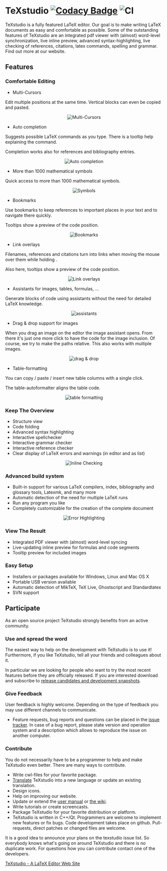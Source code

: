 
[Codacy Badge]: https://app.codacy.com/project/badge/Grade/892de515e8c54a7a99bd836743c4510c
[Codacy TeXstudio]: https://www.codacy.com/gh/texstudio-org/texstudio/dashboard?utm_source=github.com&amp;utm_medium=referral&amp;utm_content=texstudio-org/texstudio&amp;utm_campaign=Badge_Grade

[CI]: https://github.com/texstudio-org/texstudio/workflows/CI/badge.svg

# TeXstudio [![Codacy Badge]][Codacy TeXstudio] ![CI]

TeXstudio is a fully featured LaTeX editor. Our goal is to make writing LaTeX documents as easy and comfortable as possible. Some of the outstanding features of TeXstudio are an integrated pdf viewer with (almost) word-level synchronization, live inline preview, advanced syntax-highlighting, live checking of references, citations, latex commands, spelling and grammar. Find out more at our website.

## Features


### Comfortable Editing


* Multi-Cursors


Edit multiple positions at the same time. Vertical blocks can even be copied and pasted.

<p align="center">
<img alt="Multi-Cursors" src="https://texstudio.org/images/block-cursor.png"> </p>

* Auto completion


Suggests possible LaTeX commands as you type. There is a tooltip help explaining the command.

Completion works also for references and bibliography entries.

<p align="center">
<img alt="Auto completion" src="https://texstudio.org/images/autocompletion-help.png"> </p>

* More than 1000 mathematical symbols


Quick access to more than 1000 mathematical symbols.

<p align="center"><img alt="Symbols" src="https://texstudio.org/images/symbols.png"> </p>

* Bookmarks


Use bookmarks to keep references to important places in your text and to navigate there quickly.

Tooltips show a preview of the code position.

<p align="center"><img alt="Bookmarks" src="https://texstudio.org/images/bookmarks.png"> </p>

* Link overlays


Filenames, references and citations turn into links when moving the mouse over them while holding <Ctrl>.

Also here, tooltips show a preview of the code position.

<p align="center"><img alt="Link overlays" src="https://texstudio.org/images/link-overlay.png"> </p>

* Assistants for images, tables, formulas, ...


Generate blocks of code using assistants without the need for detailed LaTeX knowledge.

<p align="center"><img alt="assistants" src="https://texstudio.org/images/assistants.png"> </p>

* Drag & drop support for images

When you drag an image on the editor the image assistant opens. From there it's just one more click to have the code for the image inclusion. Of course, we try to make the paths relative. This also works with multiple images.

<p align="center"><img alt="drag & drop" src="https://texstudio.org/images/dragdropimages.png"> </p>

* Table-formatting


You can copy / paste / insert new table columns with a single click.

The table-autoformatter aligns the table code.

<p align="center"><img alt="table formatting" src="https://texstudio.org/images/table-formating.png"> </p>

### Keep The Overview


*  Structure view
*  Code folding
*  Advanced syntax highlighting
*  Interactive spellchecker
*  Interactive grammar checker
*  Interactive reference checker
*  Clear display of LaTeX errors and warnings (in editor and as list)

<p align="center"><img alt="Inline Checking" src="https://texstudio.org/images/inlineChecking_zoom.png"> </p>

### Advanced build system


* Built-in support for various LaTeX compilers, index, bibliography and glossary tools, Latexmk, and many more
* Automatic detection of the need for multiple LaTeX runs
* Run any program you like
* Completely customizable for the creation of the complete document

<p align="center"><img alt="Error Highlighting" src="https://texstudio.org/images/errorHighlighting_zoom.png"> </p>

### View The Result


* Integrated PDF viewer with (almost) word-level syncing
* Live-updating inline preview for formulas and code segments
* Tooltip preview for included images


### Easy Setup


* Installers or packages available for Windows, Linux and Mac OS X
* Portable USB version available
* Automatic detection of MikTeX, TeX Live, Ghostscript and Standardlatex
* SVN support

## Participate

As an open source project TeXstudio strongly benefits from an active community.

### Use and spread the word

The easiest way to help on the development with TeXstudio is to use it! Furthermore, if you like TeXstudio, tell all your friends and colleagues about it.

In particular we are looking for people who want to try the most recent features before they are officially released. If you are interested download and subscribe to [release candidates and development snapshots](https://texstudio.org/#snapshots).

### Give Feedback

User feedback is highly welcome. Depending on the type of feedback you may use different channels to communicate.

*  Feature requests, bug reports and questions can be placed in the [issue tracker](https://github.com/texstudio-org/texstudio/issues).
In case of a bug report, please state version and operation system and a description which allows to reproduce the issue on another computer.

### Contribute

You do not necessarily have to be a programmer to help and make TeXstudio even better. There are many ways to contribute.

* Write cwl-files for your favorite package.
* [Translate](https://www.transifex.com/texstudio/texstudio/) TeXstudio into a new language or update an existing translation.
* Design icons.
* Help on improving our website.
* Update or extend the [user manual](https://htmlpreview.github.io/?https://github.com/texstudio-org/texstudio/master/utilities/manual/usermanual_en.html) or [the wiki](https://github.com/texstudio-org/texstudio/wiki).
* Write tutorials or create screencasts.
* Package TeXstudio for your favorite distribution or platform.
* TeXstudio is written in C++/Qt. Programmers are welcome to implement new features or fix bugs. Code development takes place on github. Pull-requests, direct patches or changed files are welcome.

It is a good idea to announce your plans on the texstudio issue list. So everybody knows what's going on around TeXstudio and there is no duplicate work. For questions how you can contribute contact one of the developers.


[TeXstudio - A LaTeX Editor Web Site](http://www.texstudio.org)
